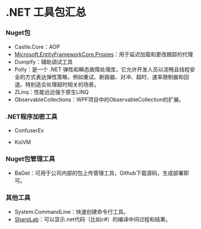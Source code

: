 # .NET 工具包汇总

### Nuget包

- Castle.Core：AOP
- [Microsoft.EntityFrameworkCore.Proxies](https://www.nuget.org/packages/Microsoft.EntityFrameworkCore.Proxies/)：用于延迟加载和更改跟踪的代理
- Dumpify：辅助调试工具
- Polly：是一个 .NET 弹性和瞬态故障处理库，它允许开发人员以流畅且线程安全的方式表达弹性策略，例如重试、断路器、对冲、超时、速率限制器和回退。特别适合处理超时相关的场景。
- ZLinq：性能远远强于原生LINQ
- ObservableCollections：WPF项目中的ObservableCollection的扩展。





### .NET程序加密工具

- ConfuserEx

- KoiVM



### Nuget包管理工具

- BaGet：可用于公司内部的包上传管理工具，Github下载源码，生成部署即可。



### 其他工具

- System.CommandLine：快速创建命令行工具。
- [SharpLab](https://sharplab.io/)：可以显示.net代码（比如c#）的编译中间过程和结果。

